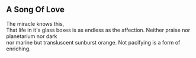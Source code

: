 A Song Of Love
--------------
The miracle knows this,  
That life in it's glass boxes is as endless as the affection. Neither praise nor planetarium nor dark  
nor marine but transluscent sunburst orange. Not pacifying is a form of enriching.  
